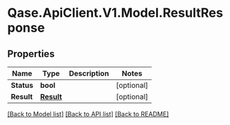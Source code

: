 # Qase.ApiClient.V1.Model.ResultResponse

## Properties

Name | Type | Description | Notes
------------ | ------------- | ------------- | -------------
**Status** | **bool** |  | [optional] 
**Result** | [**Result**](Result.md) |  | [optional] 

[[Back to Model list]](../../README.md#documentation-for-models) [[Back to API list]](../../README.md#documentation-for-api-endpoints) [[Back to README]](../../README.md)

